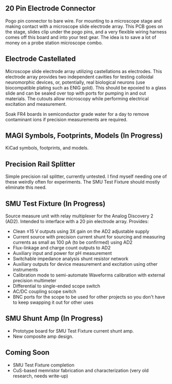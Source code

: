 ## 20 Pin Electrode Connector
 Pogo pin connector to bare wire. For mounting to a microscope stage and making contact with a microscope slide electrode array. This PCB goes on the stage, slides clip under the pogo pins, and a very flexible wiring harness comes off this board and into your test gear. The idea is to save a lot of money on a probe station microscope combo.

## Electrode Castellated
 Microscope slide electrode array utilizing castellations as electrodes. This electrode array provides two independent cavities for testing colloidal neuromorphic devices, or, potentially, real biological neurons (use biocompatible plating such as ENIG gold). This should be epoxied to a glass slide and can be sealed over top with ports for pumping in and out materials. The cutouts allow microscopy while performing electrical excitation and measurement.

Soak FR4 boards in semiconductor grade water for a day to remove contaminant ions if precision measurements are required.

## MAGI Symbols, Footprints, Models (In Progress)
 KiCad  symbols, footprints, and models.

## Precision Rail Splitter
 Simple precision rail splitter, currently untested. I find myself needing one of these weirdly often for experiments. The SMU Test Fixture should mostly eliminate this need.

## SMU Test Fixture (In Progress)
Source measure unit with relay multiplexer for the Analog Discovery 2 (AD2). Intended to interface with a 20 pin electrode array. Provides:

 - Clean ±15 V outputs using 3X gain on the AD2 adjustable supply
 - Current source with precision current shunt for sourcing and measuring currents as small as 100 pA (to be confirmed) using AD2
 -  Flux-linkage and charge count outputs to AD2
 - Auxiliary input and power for pH measurement
 - Switchable impedance analysis shunt resistor network
 - Auxiliary outputs for device measurement and excitation using other instruments
 - Calibration mode to semi-automate Waveforms calibration with external precision multimeter
 - Differential to single-ended scope switch
 - AC/DC coupling scope switch
 - BNC ports for the scope to be used for other projects so you don't have to keep swapping it out for other uses

## SMU Shunt Amp (In Progress)
 - Prototype board for SMU Test Fixture current shunt amp.
 - New composite amp design.

## Coming Soon
 - SMU Test Fixture completion
 - CuS-based memristor fabrication and characterization (very old research, needs write-up)

